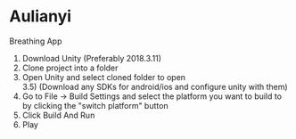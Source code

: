 # Aulianyi
Breathing App

1) Download Unity (Preferably 2018.3.11)  
2) Clone project into a folder  
3) Open Unity and select cloned folder to open  
3.5) (Download any SDKs for android/ios and configure unity with them)  
4) Go to File -> Build Settings and select the platform you want to build to by clicking the "switch platform" button  
5) Click Build And Run  
6) Play  
